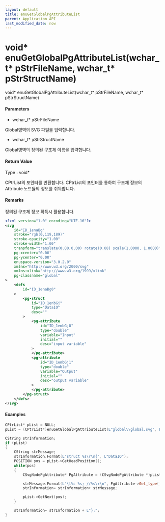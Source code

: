 ```yaml
---
layout: default
title: enuGetGlobalPgAttributeList
parent: Application API
last_modified_date: now
---
```

# void\* enuGetGlobalPgAttributeList\(wchar\_t\* pStrFileName, wchar\_t\* pStrStructName\)

void\* enuGetGlobalPgAttributeList\(wchar\_t\* pStrFileName, wchar\_t\* pStrStructName\)

#### Parameters

* wchar\_t\* pStrFileName

Global영역의 SVG 파일을 입력합니다.

* wchar\_t\* pStrStructName

Global영역의 정의된 구조체 이름을 입력합니다.

#### Return Value

Type : void\*

CPtrList의 포인터를 반환합니다. CPtrList의 포인터를 통하여 구조체 정보의 Attribute 노드들의 정보를 취득합니다.

#### Remarks

정의된 구조체 정보 획득시 활용합니다.

```xml
<?xml version="1.0" encoding="UTF-16"?>
<svg
    id="ID_1enaBg"
    stroke="rgb(0,119,189)"
    stroke-opacity="1.00"
    stroke-width="1.00"
    transform="translate(0.00,0.00) rotate(0.00) scale(1.0000, 1.0000)"
    pg-xcenter="0.00"
    pg-ycenter="0.00"
    enuspace-version="3.0.2.0"
    xmlns="http://www.w3.org/2000/svg"
    xmlns:xlink="http://www.w3.org/1999/xlink"
    pg-classname="global"
>
    <defs
        id="ID_1enaBg0"
    >
        <pg-struct
            id="ID_1enbGj"
            type="DataIO"
            desc=""
        >
            <pg-attribute
                id="ID_1enbGj0"
                type="double"
                variable="Input"
                initial=""
                desc="input variable"
            >
            </pg-attribute>
            <pg-attribute
                id="ID_1enbGj1"
                type="double"
                variable="Output"
                initial=""
                desc="output variable"
            >
            </pg-attribute>
        </pg-struct>
    </defs>
</svg>
```

#### Examples

```cpp
CPtrList* pList = NULL;
pList = (CPtrList*)enuGetGlobalPgAttributeList(L"global\\global.svg", L"DataIO");

CString strInformation;
if (pList)
{
    CString strMessage;
    strInformation.Format(L"struct %s\r\n{", L"DataIO");
    POSITION pos = pList->GetHeadPosition();
    while(pos)
    {
        CSvgNodePgAttribute* PgAttribute = (CSvgNodePgAttribute *)pList->GetAt(pos);

        strMessage.Format(L"\t%s %s; //%s\r\n", PgAttribute->Get_type(), PgAttribute->Get_variable(), PgAttribute->Get_desc());
        strInformation= strInformation+ strMessage;

        pList->GetNext(pos);
    }

    strInformation= strInformation + L"};";
}
```



